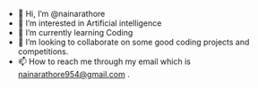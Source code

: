 - 👋 Hi, I’m @nainarathore
- 👀 I’m interested in Artificial intelligence 
- 🌱 I’m currently learning Coding
- 💞️ I’m looking to collaborate on some good coding projects and competitions.
- 📫 How to reach me through my email which is nainarathore954@gmail.com .

<!---
nainarathore/nainarathore is a ✨ special ✨ repository because its `README.md` (this file) appears on your GitHub profile.
You can click the Preview link to take a look at your changes.
--->
